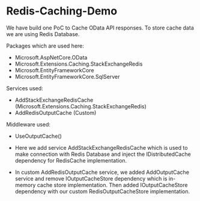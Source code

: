 # Redis-Caching-Demo

We have build one PoC to Cache OData API responses. To store cache data we are using Redis Database.

Packages which are used here:
- Microsoft.AspNetCore.OData
- Microsoft.Extensions.Caching.StackExchangeRedis
- Microsoft.EntityFrameworkCore
- Microsoft.EntityFrameworkCore.SqlServer

Services used:
- AddStackExchangeRedisCache (Microsoft.Extensions.Caching.StackExchangeRedis)
- AddRedisOutputCache (Custom)

Middleware used:
- UseOutputCache()

- Here we add service AddStackExchangeRedisCache which is used to make connection with Redis Database and inject the IDistributedCache dependency for RedisCache implementation.
- In custom AddRedisOutputCache service, we added AddOutputCache service and remove IOutputCacheStore dependency which is in-memory cache store implementation. Then added IOutputCacheStore dependency with our custom RedisOutputCacheStore implementation.
